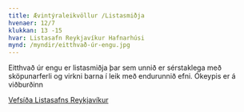 ```yaml
---
title: Ævintýraleikvöllur /Listasmiðja
hvenaer: 12/7
klukkan: 13 -15
hvar: Listasafn Reykjavíkur Hafnarhúsi
mynd: /myndir/eitthvað-úr-engu.jpg
---
```

Eitthvað úr engu er listasmiðja  þar sem unnið er sérstaklega með sköpunarferli og virkni barna í leik með endurunnið efni. Ókeypis er á viðburðinn

[Vefsíða Listasafns Reykjavíkur](https://listasafnreykjavikur.is/vi%C3%B0burdir/aevintyraleikvollurlistasmidja-eitthvad-ur-engu)
